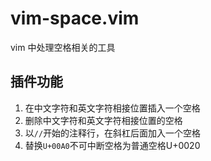 # vim-space.vim

vim 中处理空格相关的工具

## 插件功能

1. 在中文字符和英文字符相接位置插入一个空格
2. 删除中文字符和英文字符相接位置的空格
3. 以`//`开始的注释行，在斜杠后面加入一个空格
4. 替换`U+00A0`不可中断空格为普通空格U+0020

